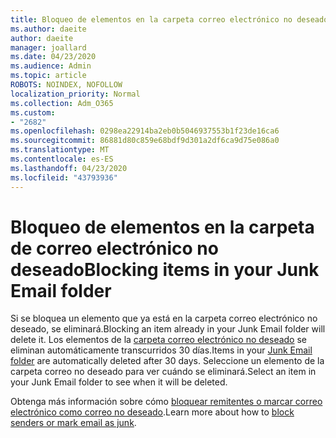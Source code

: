 ```yaml
---
title: Bloqueo de elementos en la carpeta correo electrónico no deseado
ms.author: daeite
author: daeite
manager: joallard
ms.date: 04/23/2020
ms.audience: Admin
ms.topic: article
ROBOTS: NOINDEX, NOFOLLOW
localization_priority: Normal
ms.collection: Adm_O365
ms.custom:
- "2682"
ms.openlocfilehash: 0298ea22914ba2eb0b5046937553b1f23de16ca6
ms.sourcegitcommit: 86881d80c859e68bdf9d301a2df6ca9d75e086a0
ms.translationtype: MT
ms.contentlocale: es-ES
ms.lasthandoff: 04/23/2020
ms.locfileid: "43793936"
---
```

# <a name="blocking-items-in-your-junk-email-folder"></a><span data-ttu-id="0f852-102">Bloqueo de elementos en la carpeta de correo electrónico no deseado</span><span class="sxs-lookup"><span data-stu-id="0f852-102">Blocking items in your Junk Email folder</span></span>

<span data-ttu-id="0f852-103">Si se bloquea un elemento que ya está en la carpeta correo electrónico no deseado, se eliminará.</span><span class="sxs-lookup"><span data-stu-id="0f852-103">Blocking an item already in your Junk Email folder will delete it.</span></span> <span data-ttu-id="0f852-104">Los elementos de la [carpeta correo electrónico no deseado](https://outlook.live.com/mail/junkemail) se eliminan automáticamente transcurridos 30 días.</span><span class="sxs-lookup"><span data-stu-id="0f852-104">Items in your [Junk Email folder](https://outlook.live.com/mail/junkemail) are automatically deleted after 30 days.</span></span> <span data-ttu-id="0f852-105">Seleccione un elemento de la carpeta correo no deseado para ver cuándo se eliminará.</span><span class="sxs-lookup"><span data-stu-id="0f852-105">Select an item in your Junk Email folder to see when it will be deleted.</span></span>

<span data-ttu-id="0f852-106">Obtenga más información sobre cómo [bloquear remitentes o marcar correo electrónico como correo no deseado](https://support.office.com/article/a3ece97b-82f8-4a5e-9ac3-e92fa6427ae4).</span><span class="sxs-lookup"><span data-stu-id="0f852-106">Learn more about how to [block senders or mark email as junk](https://support.office.com/article/a3ece97b-82f8-4a5e-9ac3-e92fa6427ae4).</span></span>